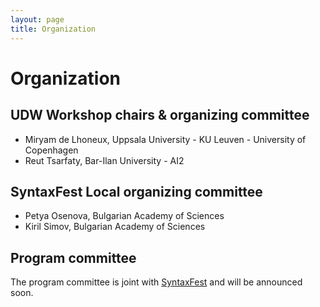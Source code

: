 ```yaml
---
layout: page
title: Organization
---
```


# Organization

## UDW Workshop chairs & organizing committee

* Miryam de Lhoneux, Uppsala University - KU Leuven - University of Copenhagen
* Reut Tsarfaty, Bar-Ilan University - AI2

##  SyntaxFest Local organizing committee
* Petya Osenova, Bulgarian Academy of Sciences
* Kiril Simov, Bulgarian Academy of Sciences

## Program committee

The program committee is joint with [SyntaxFest](https://syntaxfest.github.io/) and will be announced soon.
